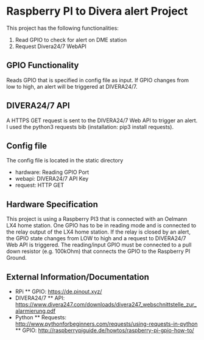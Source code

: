 # Raspberry PI to Divera alert Project
This project has the following functionalities:
1) Read GPIO to check for alert on DME station
2) Request Divera24/7 WebAPI 


## GPIO Functionality
Reads GPIO that is specified in config file as input.
If GPIO changes from low to high, an alert will be triggered at DIVERA24/7.

## DIVERA24/7 API
A HTTPS GET request is sent to the DIVERA24/7 Web API to trigger an alert.
I used the python3 requests bib (installation: pip3 install requests).
 

## Config file
The config file is located in the static directory

* hardware: Reading GPIO Port
* webapi: DIVERA24/7 API Key
* request: HTTP GET 

## Hardware Specification
This project is using a Raspberry PI3 that is connected with an Oelmann LX4 home station.
One GPIO has to be in reading mode and is connected to the relay output of the LX4 home station.
If the relay is closed by an alert, the GPIO state changes from LOW to high and a request to DIVERA24/7 Web API is triggered.
The reading/input GPIO must be connected to a pull down resistor (e.g. 100kOhm) that connects the GPIO to the Raspberry PI Ground.



## External Information/Documentation
* RPi
 ** GPIO: https://de.pinout.xyz/
* DIVERA24/7
  ** API: https://www.divera247.com/downloads/divera247_webschnittstelle_zur_alarmierung.pdf
* Python
  ** Requests: http://www.pythonforbeginners.com/requests/using-requests-in-python
  ** GPIO: http://raspberrypiguide.de/howtos/raspberry-pi-gpio-how-to/
